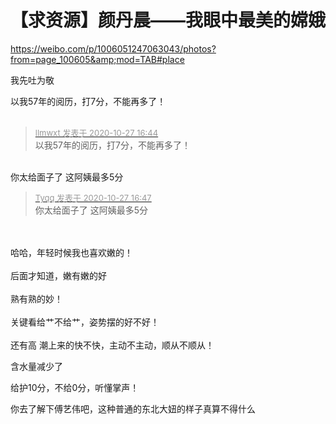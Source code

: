 # 【求资源】颜丹晨——我眼中最美的嫦娥


https://weibo.com/p/1006051247063043/photos?from=page_100605&amp;mod=TAB#place<img id="aimg_GSZMT" onclick="zoom(this, this.src, 0, 0, 0)" class="zoom" src="https://cdn.jsdelivr.net/gh/hishis/forum-master/public/images/patch.gif" onmouseover="img_onmouseoverfunc(this)" onload="thumbImg(this)" border="0" alt="" />

我先吐为敬

以我57年的阅历，打7分，不能再多了！<br />
<br />
<img src="static/image/smiley/default/lol.gif" smilieid="12" border="0" alt="" /><img src="static/image/smiley/default/lol.gif" smilieid="12" border="0" alt="" /><img src="static/image/smiley/default/lol.gif" smilieid="12" border="0" alt="" />

<div class="quote"><blockquote><font size="2"><a href="https://www.hostloc.com/forum.php?mod=redirect&amp;goto=findpost&amp;pid=9359974&amp;ptid=759050" target="_blank"><font color="#999999">llmwxt 发表于 2020-10-27 16:44</font></a></font><br />
以我57年的阅历，打7分，不能再多了！</blockquote></div><br />
<img src="static/image/smiley/yct/003.gif" smilieid="50" border="0" alt="" /><br />
你太给面子了 这阿姨最多5分

<div class="quote"><blockquote><font size="2"><a href="https://www.hostloc.com/forum.php?mod=redirect&amp;goto=findpost&amp;pid=9359990&amp;ptid=759050" target="_blank"><font color="#999999">Tyqq 发表于 2020-10-27 16:47</font></a></font><br />
你太给面子了 这阿姨最多5分</blockquote></div><br />
<br />
哈哈，年轻时候我也喜欢嫩的！<br />
<br />
后面才知道，嫩有嫩的好<br />
<br />
熟有熟的妙！<br />
<br />
关键看给艹不给艹，姿势摆的好不好！<br />
<br />
还有高 潮上来的快不快，主动不主动，顺从不顺从！

含水量减少了

给护10分，不给0分，听懂掌声！

你去了解下傅艺伟吧，这种普通的东北大妞的样子真算不得什么
